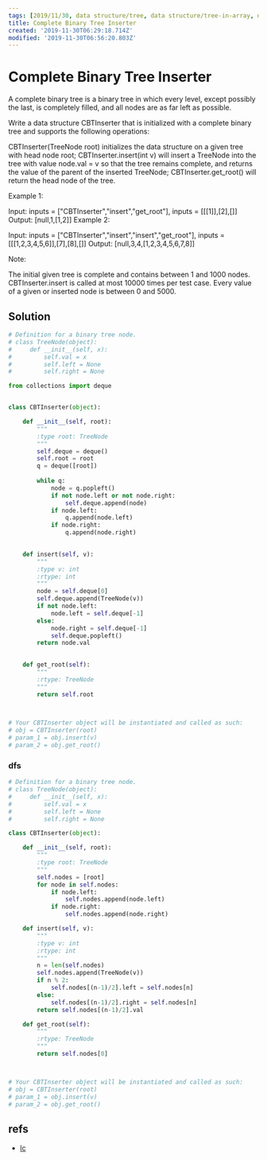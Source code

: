 ```yaml
---
tags: [2019/11/30, data structure/tree, data structure/tree-in-array, design, leetcode/919, TODO]
title: Complete Binary Tree Inserter
created: '2019-11-30T06:29:18.714Z'
modified: '2019-11-30T06:56:20.803Z'
---
```


# Complete Binary Tree Inserter

A complete binary tree is a binary tree in which every level, except possibly the last, is completely filled, and all nodes are as far left as possible.

Write a data structure CBTInserter that is initialized with a complete binary tree and supports the following operations:

CBTInserter(TreeNode root) initializes the data structure on a given tree with head node root;
CBTInserter.insert(int v) will insert a TreeNode into the tree with value node.val = v so that the tree remains complete, and returns the value of the parent of the inserted TreeNode;
CBTInserter.get_root() will return the head node of the tree.
 

Example 1:

Input: inputs = ["CBTInserter","insert","get_root"], inputs = [[[1]],[2],[]]
Output: [null,1,[1,2]]
Example 2:

Input: inputs = ["CBTInserter","insert","insert","get_root"], inputs = [[[1,2,3,4,5,6]],[7],[8],[]]
Output: [null,3,4,[1,2,3,4,5,6,7,8]]
 

Note:

The initial given tree is complete and contains between 1 and 1000 nodes.
CBTInserter.insert is called at most 10000 times per test case.
Every value of a given or inserted node is between 0 and 5000.


## Solution

```python
# Definition for a binary tree node.
# class TreeNode(object):
#     def __init__(self, x):
#         self.val = x
#         self.left = None
#         self.right = None

from collections import deque


class CBTInserter(object):

    def __init__(self, root):
        """
        :type root: TreeNode
        """
        self.deque = deque()
        self.root = root
        q = deque([root])
        
        while q:
            node = q.popleft()
            if not node.left or not node.right:
                self.deque.append(node)
            if node.left:
                q.append(node.left)
            if node.right:
                q.append(node.right)
        

    def insert(self, v):
        """
        :type v: int
        :rtype: int
        """
        node = self.deque[0]
        self.deque.append(TreeNode(v))
        if not node.left:
            node.left = self.deque[-1]
        else:
            node.right = self.deque[-1]
            self.deque.popleft()
        return node.val
        

    def get_root(self):
        """
        :rtype: TreeNode
        """
        return self.root
        


# Your CBTInserter object will be instantiated and called as such:
# obj = CBTInserter(root)
# param_1 = obj.insert(v)
# param_2 = obj.get_root()
```

### dfs

```python
# Definition for a binary tree node.
# class TreeNode(object):
#     def __init__(self, x):
#         self.val = x
#         self.left = None
#         self.right = None

class CBTInserter(object):

    def __init__(self, root):
        """
        :type root: TreeNode
        """
        self.nodes = [root]
        for node in self.nodes:
            if node.left:
                self.nodes.append(node.left)
            if node.right:
                self.nodes.append(node.right)

    def insert(self, v):
        """
        :type v: int
        :rtype: int
        """
        n = len(self.nodes)
        self.nodes.append(TreeNode(v))
        if n % 2:
            self.nodes[(n-1)/2].left = self.nodes[n]
        else:
            self.nodes[(n-1)/2].right = self.nodes[n]
        return self.nodes[(n-1)/2].val

    def get_root(self):
        """
        :rtype: TreeNode
        """
        return self.nodes[0]



# Your CBTInserter object will be instantiated and called as such:
# obj = CBTInserter(root)
# param_1 = obj.insert(v)
# param_2 = obj.get_root()

```

## refs

* [lc](https://leetcode.com/problems/complete-binary-tree-inserter/)
